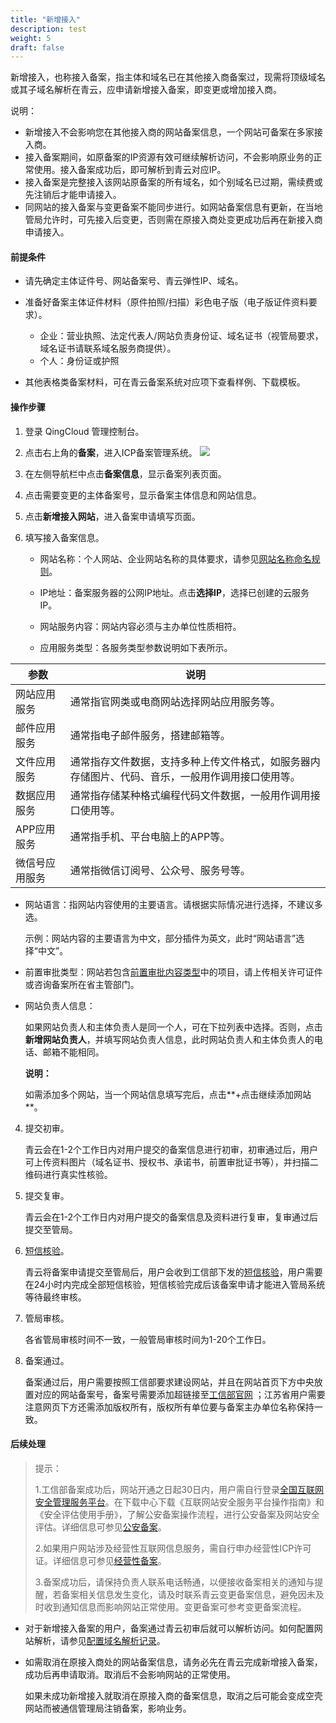```yaml
---
title: "新增接入"
description: test
weight: 5
draft: false
---
```




新增接入，也称接入备案，指主体和域名已在其他接入商备案过，现需将顶级域名或其子域名解析在青云，应申请新增接入备案，即变更或增加接入商。

说明：

- 新增接入不会影响您在其他接入商的网站备案信息，一个网站可备案在多家接入商。
- 接入备案期间，如原备案的IP资源有效可继续解析访问，不会影响原业务的正常使用。接入备案成功后，即可解析到青云对应IP。
- 接入备案是完整接入该网站原备案的所有域名，如个别域名已过期，需续费或先注销后才能申请接入。
- 同网站的接入备案与变更备案不能同步进行。如网站备案信息有更新，在当地管局允许时，可先接入后变更，否则需在原接入商处变更成功后再在新接入商申请接入。

#### 前提条件

- 请先确定主体证件号、网站备案号、青云弹性IP、域名。

- 准备好备案主体证件材料（原件拍照/扫描）彩色电子版（电子版证件资料要求）。

  - 企业：营业执照、法定代表人/网站负责身份证、域名证书（视管局要求，域名证书请联系域名服务商提供）。
  - 个人：身份证或护照
  
- 其他表格类备案材料，可在青云备案系统对应项下查看样例、下载模板。


#### 操作步骤

1. 登录 QingCloud 管理控制台。

2. 点击右上角的**备案**，进入ICP备案管理系统。
   ![](../../_images/icp_management.png)

3. 在左侧导航栏中点击**备案信息**，显示备案列表页面。

4. 点击需要变更的主体备案号，显示备案主体信息和网站信息。

5. 点击**新增接入网站**，进入备案申请填写页面。

6. 填写接入备案信息。

   - 网站名称：个人网站、企业网站名称的具体要求，请参见[网站名称命名规则](../../intro/limit/)。

   - IP地址：备案服务器的公网IP地址。点击**选择IP**，选择已创建的云服务IP。

   - 网站服务内容：网站内容必须与主办单位性质相符。

   - 应用服务类型：各服务类型参数说明如下表所示。

| 参数           | 说明                                                 |
| -------------- | ------------------------------------------- |
| 网站应用服务   | 通常指官网类或电商网站选择网站应用服务等。        |
| 邮件应用服务   | 通常指电子邮件服务，搭建邮箱等。                    |
| 文件应用服务   | 通常指存文件数据，支持多种上传文件格式，如服务器内存储图片、代码、音乐，一般用作调用接口使用等。 |
| 数据应用服务   | 通常指存储某种格式编程代码文件数据，一般用作调用接口使用等。|
| APP应用服务    | 通常指手机、平台电脑上的APP等。             |
| 微信号应用服务 | 通常指微信订阅号、公众号、服务号等。          |

   - 网站语言：指网站内容使用的主要语言。请根据实际情况进行选择，不建议多选。

     示例：网站内容的主要语言为中文，部分插件为英文，此时“网站语言”选择“中文”。

- 前置审批类型：网站若包含[前置审批内容类型](../../prepare/pre_approval/)中的项目，请上传相关许可证件或咨询备案所在省主管部门。

- 网站负责人信息：

  如果网站负责人和主体负责人是同一个人，可在下拉列表中选择。否则，点击**新增网站负责人**，并填写网站负责人信息，此时网站负责人和主体负责人的电话、邮箱不能相同。

   **说明：**

   如需添加多个网站，当一个网站信息填写完后，点击**+点击继续添加网站**。

4. 提交初审。

   青云会在1-2个工作日内对用户提交的备案信息进行初审，初审通过后，用户可上传资料图片（域名证书、授权书、承诺书，前置审批证书等），并扫描二维码进行真实性核验。

5. 提交复审。

   青云会在1-2个工作日内对用户提交的备案信息及资料进行复审，复审通过后提交至管局。

6. [短信核验](../filing_sm_check/)。

   青云将备案申请提交至管局后，用户会收到工信部下发的[短信核验](../filing_sm_check/)，用户需要在24小时内完成全部短信核验，短信核验完成后该备案申请才能进入管局系统等待最终审核。

7. 管局审核。

   各省管局审核时间不一致，一般管局审核时间为1-20个工作日。

8. 备案通过。

   备案通过后，用户需要按照工信部要求建设网站，并且在网站首页下方中央放置对应的网站备案号，备案号需要添加超链接至[工信部官网](https://beian.miit.gov.cn/) ；江苏省用户需要注意网页下方还需添加版权所有，版权所有单位要与备案主办单位名称保持一致。

#### 后续处理




> 提示：
>
> 1.工信部备案成功后，网站开通之日起30日内，用户需自行登录[全国互联网安全管理服务平台](http://www.beian.gov.cn/portal/index.do)。在下载中心下载《互联网站安全服务平台操作指南》和《安全评估使用手册》，了解公安备案操作流程，进行公安备案及网站安全评估。详细信息可参见[公安备案](../../filing/public_filing/)。
>
> 2.如果用户网站涉及经营性互联网信息服务，需自行申办经营性ICP许可证。详细信息可参见[经营性备案](../../filing/operational_filing/)。
>
> 3.备案成功后，请保持负责人联系电话畅通，以便接收备案相关的通知与提醒，若备案相关信息发生变化，请及时联系青云变更备案信息，避免因未及时收到通知信息而影响网站正常使用。变更备案可参考变更备案流程。

- 对于新增接入备案的用户，备案通过青云初审后就可以解析访问。如何配置网站解析，请参见[配置域名解析记录](/network/dns/quickstart/creatrecordset/)。

- 如需取消在原接入商处的网站备案信息，请务必先在青云完成新增接入备案，成功后再申请取消。取消后不会影响网站的正常使用。

  如果未成功新增接入就取消在原接入商的备案信息，取消之后可能会变成空壳网站而被通信管理局注销备案，影响业务。